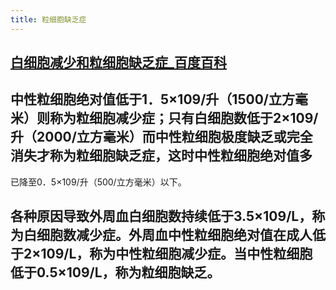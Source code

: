 ```yaml
---
title: 粒细胞缺乏症
---
```


## [白细胞减少和粒细胞缺乏症_百度百科](https://baike.baidu.com/item/%E7%99%BD%E7%BB%86%E8%83%9E%E5%87%8F%E5%B0%91%E5%92%8C%E7%B2%92%E7%BB%86%E8%83%9E%E7%BC%BA%E4%B9%8F%E7%97%87/13552983?fromtitle=%E7%B2%92%E7%BB%86%E8%83%9E%E7%BC%BA%E4%B9%8F%E7%97%87&fromid=10817572)

## 中性粒细胞绝对值低于1．5×109/升（1500/立方毫米）则称为粒细胞减少症；只有白细胞数低于2×109/升（2000/立方毫米）而中性粒细胞极度缺乏或完全消失才称为粒细胞缺乏症，这时中性粒细胞绝对值多
已降至0．5×109/升（500/立方毫米）以下。

## 各种原因导致外周血白细胞数持续低于3.5×109/L，称为白细胞数减少症。外周血中性粒细胞绝对值在成人低于2×109/L，称为中性粒细胞减少症。当中性粒细胞低于0.5×109/L，称为粒细胞缺乏。
